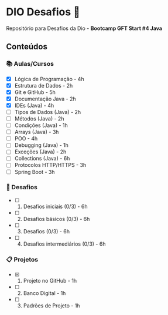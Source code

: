 # DIO Desafios 🎯

Repositório para Desafios da Dio - **Bootcamp GFT Start #4 Java**

## Conteúdos
### 📚 Aulas/Cursos
- [x]  Lógica de Programação - 4h
- [x]  Estrutura de Dados - 2h
- [x]  Git e GitHub - 5h
- [x]  Documentação Java - 2h
- [x]  IDEs (Java) - 4h
- [ ]  Tipos de Dados (Java) - 2h
- [ ]  Métodos (Java) - 2h
- [ ]  Condições (Java) - 1h
- [ ]  Arrays (Java) - 3h
- [ ]  POO - 4h
- [ ]  Debugging (Java) - 1h
- [ ]  Exceções (Java) - 2h
- [ ]  Collections (Java) - 6h
- [ ]  Protocolos HTTP/HTTPS - 3h
- [ ]  Spring Boot - 3h

### 👊 Desafios
- [ ] 1. Desafios iniciais (0/3) - 6h
- [ ] 2. Desafios básicos (0/3) - 6h
- [ ] 3. Desafios (0/3) - 6h
- [ ] 4. Desafios intermediários (0/3) - 6h

### 📋 Projetos
- [x] 1. Projeto no GitHub - 1h
- [ ] 2. Banco Digital - 1h
- [ ] 3. Padrões de Projeto - 1h
